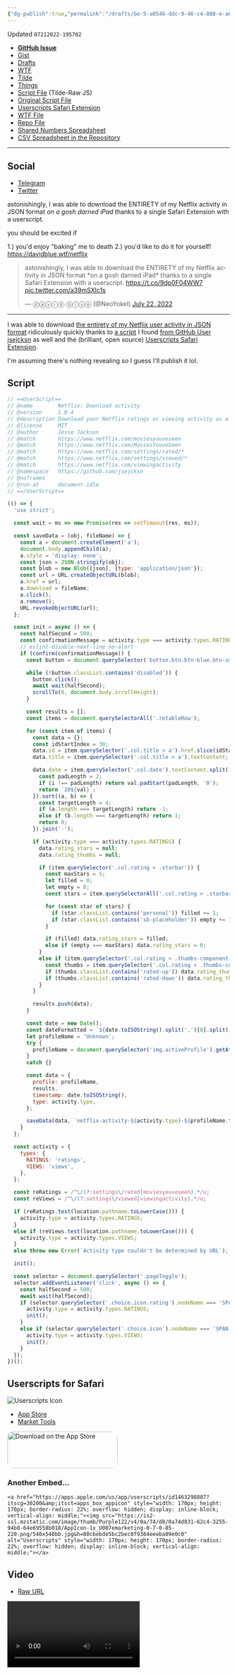 ```yaml
---
{"dg-publish":true,"permalink":"/drafts/be-5-a0546-ddc-9-46-c4-808-e-a63-e96-df-553-a/","dgHomeLink":true,"dgPassFrontmatter":false}
---
```


Updated `07212022-195702`

- [**GitHub Issue**](https://github.com/extratone/bilge/issues/347)
- [Gist](https://gist.github.com/extratone/5da599b7eba87ea992c2f9b2efe1f94c)
- [Drafts](drafts://open?uuid=BE5A0546-DDC9-46C4-808E-A63E96DF553A)
- [WTF](https://davidblue.wtf/drafts/BE5A0546-DDC9-46C4-808E-A63E96DF553A.html)
- [Tilde](https://tilde.town/~extratone/netflix)
- [Things](things:///show?id=8rczBUrTiDLfvjXLS6EpNQ)
- [Script File](https://tilde.town/~extratone/userscripts/netflixactivity.js) (Tilde-Raw JS) 
- [Original Script File](https://github.com/jsejcksn/userscripts/blob/master/netflix/netflix-download-activity/dist/bundle.user.js)
- [Userscripts Safari Extension](https://apps.apple.com/us/app/userscripts/id1463298887) 
- [WTF File](https://davidblue.wtf/data/netflix.json)
- [Repo File](https://github.com/extratone/bilge/blob/main/curation/netflix.json) 
- [Shared Numbers Spreadsheet](https://www.icloud.com/numbers/0919Fa0yeBe_bJfZOyVZwRblA#NetflixHistory)
- [CSV Spreadsheet in the Repository](https://github.com/extratone/bilge/blob/main/curation/netflix.csv)

---


## Social

- [Telegram](https://t.me/extratone/12353)
- [Twitter](https://twitter.com/NeoYokel/status/1550283271661035521)

astonishingly, I was able to download the ENTIRETY of my Netflix activity in JSON format *on a gosh darned iPad* thanks to a single Safari Extension with a userscript. 

you should be excited if

1.) you'd enjoy "baking" me to death
2.) you'd like to do it for yourself! https://davidblue.wtf/netflix

<blockquote class="twitter-tweet"><p lang="en" dir="ltr">astonishingly, I was able to download the ENTIRETY of my Netflix activity in JSON format *on a gosh darned iPad* thanks to a single Safari Extension with a userscript. <a href="https://t.co/9dp0F04WW7">https://t.co/9dp0F04WW7</a> <a href="https://t.co/a39mSXIc1s">pic.twitter.com/a39mSXIc1s</a></p>&mdash; ⓓⓐⓥⓘⓓ ⓑⓛⓤⓔ (@NeoYokel) <a href="https://twitter.com/NeoYokel/status/1550283271661035521?ref_src=twsrc%5Etfw">July 22, 2022</a></blockquote> <script async src="https://platform.twitter.com/widgets.js" charset="utf-8"></script>

---
<script src="https://gist.github.com/extratone/5da599b7eba87ea992c2f9b2efe1f94c.js"></script>

I was able to download [the entirety of my Netflix user activity in JSON format](https://davidblue.wtf/data/netflix.json) ridiculously quickly thanks to [a script](https://github.com/jsejcksn/userscripts/blob/master/netflix/netflix-download-activity/dist/bundle.user.js) I found [from GitHub User jsejcksn](https://github.com/jsejcksn/userscripts#netflix-download-activity) as well and the (brilliant, open source) [Userscripts Safari Extension](https://apps.apple.com/us/app/userscripts/id1463298887). 

I'm assuming there's nothing revealing so I guess I'll publish it lol.

## Script

```js
// ==UserScript==
// @name        Netflix: Download activity
// @version     1.0.4
// @description Download your Netflix ratings or viewing activity as a JSON-formatted file
// @license     MIT
// @author      Jesse Jackson
// @match       https://www.netflix.com/moviesyouveseen
// @match       https://www.netflix.com/MoviesYouveSeen
// @match       https://www.netflix.com/settings/rated/*
// @match       https://www.netflix.com/settings/viewed/*
// @match       https://www.netflix.com/viewingactivity
// @namespace   https://github.com/jsejcksn
// @noframes
// @run-at      document-idle
// ==/UserScript==

(() => {
  'use strict';

  const wait = ms => new Promise(res => setTimeout(res, ms));

  const saveData = (obj, fileName) => {
    const a = document.createElement('a');
    document.body.appendChild(a);
    a.style = 'display: none';
    const json = JSON.stringify(obj);
    const blob = new Blob([json], {type: 'application/json'});
    const url = URL.createObjectURL(blob);
    a.href = url;
    a.download = fileName;
    a.click();
    a.remove();
    URL.revokeObjectURL(url);
  };

  const init = async () => {
    const halfSecond = 500;
    const confirmationMessage = activity.type === activity.types.RATINGS ? 'Download ratings activity?' : 'Download viewing activity?';
    // eslint-disable-next-line no-alert
    if (confirm(confirmationMessage)) {
      const button = document.querySelector('button.btn.btn-blue.btn-small');

      while (!button.classList.contains('disabled')) {
        button.click();
        await wait(halfSecond);
        scrollTo(0, document.body.scrollHeight);
      }

      const results = [];
      const items = document.querySelectorAll('.retableRow');

      for (const item of items) {
        const data = {};
        const idStartIndex = 30;
        data.id = item.querySelector('.col.title > a').href.slice(idStartIndex);
        data.title = item.querySelector('.col.title > a').textContent;

        data.date = item.querySelector('.col.date').textContent.split('/').map((val, i) => {
          const padLength = 2;
          if (i !== padLength) return val.padStart(padLength, '0');
          return `20${val}`;
        }).sort((a, b) => {
          const targetLength = 4;
          if (a.length === targetLength) return -1;
          else if (b.length === targetLength) return 1;
          return 0;
        }).join('-');

        if (activity.type === activity.types.RATINGS) {
          data.rating_stars = null;
          data.rating_thumbs = null;

          if (item.querySelector('.col.rating > .starbar')) {
            const maxStars = 5;
            let filled = 0;
            let empty = 0;
            const stars = item.querySelectorAll('.col.rating > .starbar > .icon-star');

            for (const star of stars) {
              if (star.classList.contains('personal')) filled += 1;
              if (star.classList.contains('sb-placeholder')) empty += 1;
            }

            if (filled) data.rating_stars = filled;
            else if (empty === maxStars) data.rating_stars = 0;
          }
          else if (item.querySelector('.col.rating > .thumbs-component')) {
            const thumbs = item.querySelector('.col.rating > .thumbs-component');
            if (thumbs.classList.contains('rated-up')) data.rating_thumbs = 'up';
            if (thumbs.classList.contains('rated-down')) data.rating_thumbs = 'down';
          }
        }

        results.push(data);
      }

      const date = new Date();
      const dateFormatted = `${date.toISOString().split('.')[0].split('-').join('').split(':').join('')}Z`;
      let profileName = 'Unknown';
      try {
        profileName = document.querySelector('img.activeProfile').getAttribute('alt');
      }
      catch {}

      const data = {
        profile: profileName,
        results,
        timestamp: date.toISOString(),
        type: activity.type,
      };

      saveData(data, `netflix-activity-${activity.type}-${profileName.toLowerCase()}-${dateFormatted}.json`);
    }
  };

  const activity = {
    types: {
      RATINGS: 'ratings',
      VIEWS: 'views',
    },
  };

  const reRatings = /^\/(?:settings\/rated|moviesyouveseen).*/u;
  const reViews = /^\/(?:settings\/viewed|viewingactivity).*/u;

  if (reRatings.test(location.pathname.toLowerCase())) {
    activity.type = activity.types.RATINGS;
  }
  else if (reViews.test(location.pathname.toLowerCase())) {
    activity.type = activity.types.VIEWS;
  }
  else throw new Error(`Activity type couldn't be determined by URL`);

  init();

  const selector = document.querySelector('.pageToggle');
  selector.addEventListener('click', async () => {
    const halfSecond = 500;
    await wait(halfSecond);
    if (selector.querySelector('.choice.icon.rating').nodeName === 'SPAN') {
      activity.type = activity.types.RATINGS;
      init();
    }
    else if (selector.querySelector('.choice.icon').nodeName === 'SPAN') {
      activity.type = activity.types.VIEWS;
      init();
    }
  });
})();

```

## Userscripts for Safari

![Userscripts Icon](https://i.snap.as/zY1Hs7rG.png)

- [App Store](https://apps.apple.com/us/app/userscripts/id1463298887)
- [Market Tools](https://tools.applemediaservices.com/app/1463298887)

<a href="https://apps.apple.com/us/app/userscripts/id1463298887?itsct=apps_box_badge&amp;itscg=30200" style="display: inline-block; overflow: hidden; border-radius: 13px; width: 250px; height: 83px;"><img src="https://tools.applemediaservices.com/api/badges/download-on-the-app-store/black/en-us?size=250x83&amp;releaseDate=1557792000&h=8c84f46189fcf87e8145aebe1cfd8184" alt="Download on the App Store" style="border-radius: 13px; width: 250px; height: 83px;"></a>

### Another Embed...

```
<a href="https://apps.apple.com/us/app/userscripts/id1463298887?itscg=30200&amp;itsct=apps_box_appicon" style="width: 170px; height: 170px; border-radius: 22%; overflow: hidden; display: inline-block; vertical-align: middle;"><img src="https://is2-ssl.mzstatic.com/image/thumb/Purple122/v4/0a/74/d8/0a74d831-62c4-3255-94b8-64e69558b018/AppIcon-1x_U007emarketing-0-7-0-85-220.png/540x540bb.jpg&h=80cbebde5bc2bec0f9384eeeba09e0c0" alt="Userscripts" style="width: 170px; height: 170px; border-radius: 22%; overflow: hidden; display: inline-block; vertical-align: middle;"></a>
```

## Video

- [Raw URL](https://user-images.githubusercontent.com/43663476/180336423-5e40803c-5f39-4c1a-bd5e-ac1ca06f83cd.MOV)

<video controls>
  <source src="https://user-images.githubusercontent.com/43663476/180336423-5e40803c-5f39-4c1a-bd5e-ac1ca06f83cd.MOV">
</video>